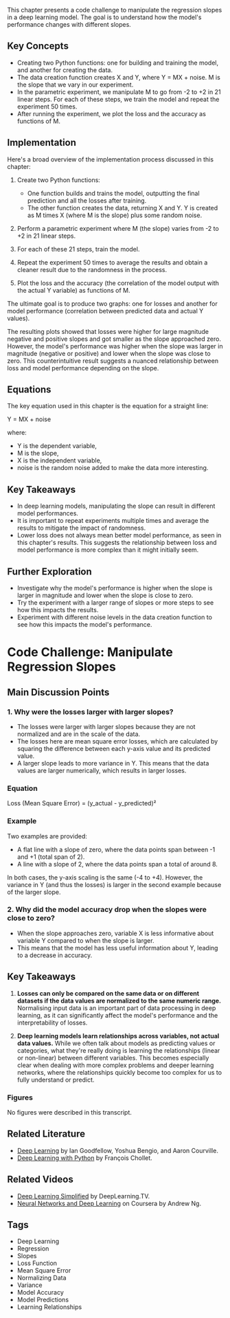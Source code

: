 This chapter presents a code challenge to manipulate the regression slopes in a deep learning model. The goal is to understand how the model's performance changes with different slopes.

## Key Concepts

- Creating two Python functions: one for building and training the model, and another for creating the data.
- The data creation function creates X and Y, where Y = MX + noise. M is the slope that we vary in our experiment.
- In the parametric experiment, we manipulate M to go from -2 to +2 in 21 linear steps. For each of these steps, we train the model and repeat the experiment 50 times.
- After running the experiment, we plot the loss and the accuracy as functions of M.

## Implementation

Here's a broad overview of the implementation process discussed in this chapter:

1. Create two Python functions: 
    - One function builds and trains the model, outputting the final prediction and all the losses after training.
    - The other function creates the data, returning X and Y. Y is created as M times X (where M is the slope) plus some random noise.

2. Perform a parametric experiment where M (the slope) varies from -2 to +2 in 21 linear steps. 

3. For each of these 21 steps, train the model. 

4. Repeat the experiment 50 times to average the results and obtain a cleaner result due to the randomness in the process. 

5. Plot the loss and the accuracy (the correlation of the model output with the actual Y variable) as functions of M.

The ultimate goal is to produce two graphs: one for losses and another for model performance (correlation between predicted data and actual Y values).

The resulting plots showed that losses were higher for large magnitude negative and positive slopes and got smaller as the slope approached zero. However, the model's performance was higher when the slope was larger in magnitude (negative or positive) and lower when the slope was close to zero. This counterintuitive result suggests a nuanced relationship between loss and model performance depending on the slope.

## Equations

The key equation used in this chapter is the equation for a straight line:

Y = MX + noise

where:
- Y is the dependent variable,
- M is the slope,
- X is the independent variable,
- noise is the random noise added to make the data more interesting.

## Key Takeaways

- In deep learning models, manipulating the slope can result in different model performances.
- It is important to repeat experiments multiple times and average the results to mitigate the impact of randomness.
- Lower loss does not always mean better model performance, as seen in this chapter's results. This suggests the relationship between loss and model performance is more complex than it might initially seem.

## Further Exploration

- Investigate why the model's performance is higher when the slope is larger in magnitude and lower when the slope is close to zero.
- Try the experiment with a larger range of slopes or more steps to see how this impacts the results.
- Experiment with different noise levels in the data creation function to see how this impacts the model's performance.

# Code Challenge: Manipulate Regression Slopes

## Main Discussion Points

### 1. Why were the losses larger with larger slopes?
- The losses were larger with larger slopes because they are not normalized and are in the scale of the data.
- The losses here are mean square error losses, which are calculated by squaring the difference between each y-axis value and its predicted value.
- A larger slope leads to more variance in Y. This means that the data values are larger numerically, which results in larger losses.

### Equation
Loss (Mean Square Error) = (y_actual - y_predicted)²

### Example
Two examples are provided: 
- A flat line with a slope of zero, where the data points span between -1 and +1 (total span of 2).
- A line with a slope of 2, where the data points span a total of around 8.

In both cases, the y-axis scaling is the same (-4 to +4). However, the variance in Y (and thus the losses) is larger in the second example because of the larger slope.

### 2. Why did the model accuracy drop when the slopes were close to zero?
- When the slope approaches zero, variable X is less informative about variable Y compared to when the slope is larger.
- This means that the model has less useful information about Y, leading to a decrease in accuracy.

## Key Takeaways

1. **Losses can only be compared on the same data or on different datasets if the data values are normalized to the same numeric range.** Normalising input data is an important part of data processing in deep learning, as it can significantly affect the model's performance and the interpretability of losses.

2. **Deep learning models learn relationships across variables, not actual data values.** While we often talk about models as predicting values or categories, what they're really doing is learning the relationships (linear or non-linear) between different variables. This becomes especially clear when dealing with more complex problems and deeper learning networks, where the relationships quickly become too complex for us to fully understand or predict.

### Figures
No figures were described in this transcript.

## Related Literature
- [Deep Learning](https://www.deeplearningbook.org/) by Ian Goodfellow, Yoshua Bengio, and Aaron Courville.
- [Deep Learning with Python](https://www.manning.com/books/deep-learning-with-python) by François Chollet.

## Related Videos
- [Deep Learning Simplified](https://www.youtube.com/watch?v=O5xeyoRL95U) by DeepLearning.TV.
- [Neural Networks and Deep Learning](https://www.coursera.org/learn/neural-networks-deep-learning) on Coursera by Andrew Ng.

## Tags
- Deep Learning
- Regression
- Slopes
- Loss Function
- Mean Square Error
- Normalizing Data
- Variance
- Model Accuracy
- Model Predictions
- Learning Relationships